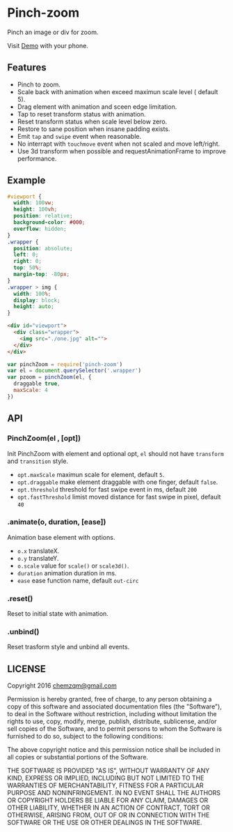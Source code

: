 # Pinch-zoom

Pinch an image or div for zoom.

Visit [Demo](https://chemzqm.github.io/pinch-zoom) with your phone.


## Features

* Pinch to zoom.
* Scale back with animation when exceed maximun scale level ( default 5).
* Drag element with animation and sceen edge limitation.
* Tap to reset transform status with animation.
* Reset transform status when scale level below zero.
* Restore to sane position when insane padding exists.
* Emit `tap` and `swipe` event when reasonable.
* No interrapt with `touchmove` event when not scaled and move left/right.
* Use 3d transform when possible and requestAnimationFrame to improve
  performance.

## Example

``` css
#viewport {
  width: 100vw;
  height: 100vh;
  position: relative;
  background-color: #000;
  overflow: hidden;
}
.wrapper {
  position: absolute;
  left: 0;
  right: 0;
  top: 50%;
  margin-top: -80px;
}
.wrapper > img {
  width: 100%;
  display: block;
  height: auto;
}
```

``` html
<div id="viewport">
  <div class="wrapper">
    <img src="./one.jpg" alt="">
  </div>
</div>
```

``` js
var pinchZoom = require('pinch-zoom')
var el = document.querySelector('.wrapper')
var pzoom = pinchZoom(el, {
  draggable true,
  maxScale: 4
})
```

## API

### PinchZoom(el , [opt])

Init PinchZoom with element and optional opt, `el` should not have `transform`
and `transition` style.

* `opt.maxScale` maximun scale for element, default `5`.
* `opt.draggable` make element draggable with one finger, default `false`.
* `opt.threshold` threshold for fast swipe event in ms, default `200`
* `opt.fastThreshold` limist moved distance for fast swipe in pixel, default `40`

### .animate(o, duration, [ease])

Animation base element with options.

* `o.x` translateX.
* `o.y` translateY.
* `o.scale` value for `scale()` or `scale3d()`.
* `duration` animation duration in ms.
* `ease` ease function name, default `out-circ`

### .reset()

Reset to initial state with animation.

### .unbind()

Reset trasform style and unbind all events.

## LICENSE

  Copyright 2016 chemzqm@gmail.com

  Permission is hereby granted, free of charge, to any person obtaining
  a copy of this software and associated documentation files (the "Software"),
  to deal in the Software without restriction, including without limitation
  the rights to use, copy, modify, merge, publish, distribute, sublicense,
  and/or sell copies of the Software, and to permit persons to whom the
  Software is furnished to do so, subject to the following conditions:

  The above copyright notice and this permission notice shall be included
  in all copies or substantial portions of the Software.

  THE SOFTWARE IS PROVIDED "AS IS", WITHOUT WARRANTY OF ANY KIND,
  EXPRESS OR IMPLIED, INCLUDING BUT NOT LIMITED TO THE WARRANTIES
  OF MERCHANTABILITY, FITNESS FOR A PARTICULAR PURPOSE AND NONINFRINGEMENT.
  IN NO EVENT SHALL THE AUTHORS OR COPYRIGHT HOLDERS BE LIABLE FOR ANY CLAIM,
  DAMAGES OR OTHER LIABILITY, WHETHER IN AN ACTION OF CONTRACT,
  TORT OR OTHERWISE, ARISING FROM, OUT OF OR IN CONNECTION WITH THE SOFTWARE
  OR THE USE OR OTHER DEALINGS IN THE SOFTWARE.

